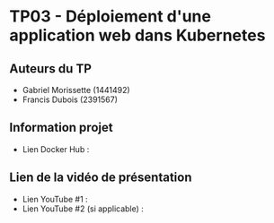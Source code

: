 # TP03 - Déploiement d'une application web dans Kubernetes

## Auteurs du TP

- Gabriel Morissette (1441492)
- Francis Dubois (2391567)

## Information projet

- Lien Docker Hub : 

## Lien de la vidéo de présentation

- Lien YouTube #1 :
- Lien YouTube #2 (si applicable) :
